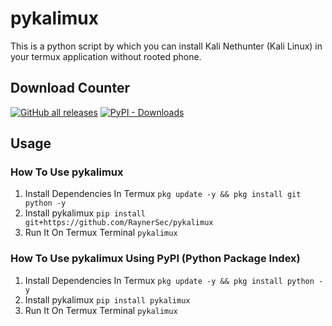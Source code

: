 # pykalimux
This is a python script by which you can install Kali Nethunter (Kali Linux) in your termux application without rooted phone.

## Download Counter
<p align="left">
<a href="https://github.com/RaynerSec/pykalimux/releases/latest"><img alt="GitHub all releases" src="https://img.shields.io/github/downloads/RaynerSec/pykalimux/total?label=GITHUB%20DOWNLOADS&style=for-the-badge"></a>
<a href="https://pypi.org/project/pykalimux"><img alt="PyPI - Downloads" src="https://img.shields.io/pypi/dm/pykalimux?label=PYPI%20DOWNLOADS&style=for-the-badge"></a>
</p>

## Usage
### How To Use pykalimux
1. Install Dependencies In Termux `pkg update -y && pkg install git python -y`
2. Install pykalimux `pip install git+https://github.com/RaynerSec/pykalimux`
3. Run It On Termux Terminal `pykalimux`
### How To Use pykalimux Using PyPI (Python Package Index)
1. Install Dependencies In Termux `pkg update -y && pkg install python -y`
2. Install pykalimux `pip install pykalimux`
3. Run It On Termux Terminal `pykalimux`
